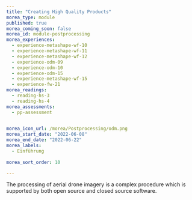 ```yaml
---
title: "Creating High Quality Products"
morea_type: module
published: true
morea_coming_soon: false
morea_id: module-postprocessing
morea_experiences:
  - experience-metashape-wf-10
  - experience-metashape-wf-11 
  - experience-metashape-wf-12   
  - experience-odm-09
  - experience-odm-10
  - experience-odm-15
  - experience-metashape-wf-15
  - experience-fw-21
morea_readings:  
  - reading-hs-3
  - reading-hs-4 
morea_assessments:    
  - pp-assessment

  
morea_icon_url: /morea/Postprocessing/odm.png
morea_start_date: "2022-06-08"
morea_end_date: "2022-06-22"
morea_labels: 
  - Einführung
  
morea_sort_order: 10

---
```


 The processing of aerial drone imagery is a complex procedure which is supported by both open source and closed source software.

